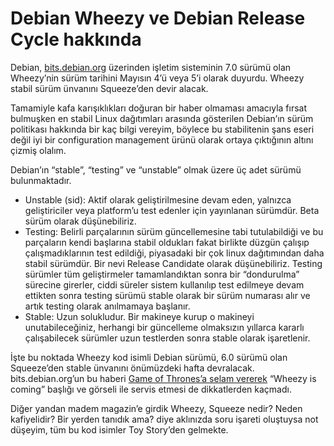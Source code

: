 # Debian Wheezy ve Debian Release Cycle hakkında

Debian, [bits.debian.org](http://bits.debian.org/2013/04/release-date.html) üzerinden işletim sisteminin 7.0 sürümü olan Wheezy’nin sürüm tarihini Mayısın 4’ü veya 5’i olarak duyurdu. Wheezy stabil sürüm ünvanını Squeeze’den devir alacak.

Tamamiyle kafa karışıklıkları doğuran bir haber olmaması amacıyla fırsat bulmuşken en stabil Linux dağıtımları arasında gösterilen Debian’ın sürüm politikası hakkında bir kaç bilgi vereyim, böylece bu stabilitenin şans eseri değil iyi bir configuration management ürünü olarak ortaya çıktığının altını çizmiş olalım.

Debian’ın “stable”, “testing” ve “unstable” olmak üzere üç adet sürümü bulunmaktadır.

*   Unstable (sid): Aktif olarak geliştirilmesine devam eden, yalnızca geliştiriciler veya platform’u test edenler için yayınlanan sürümdür. Beta sürüm olarak düşünebiliriz.
*   Testing: Belirli parçalarının sürüm güncellemesine tabi tutulabildiği ve bu parçaların kendi başlarına stabil oldukları fakat birlikte düzgün çalışıp çalışmadıklarının test edildiği, piyasadaki bir çok linux dağıtımından daha stabil sürümdür. Bir nevi Release Candidate olarak düşünebiliriz. Testing sürümler tüm geliştirmeler tamamlandıktan sonra bir “dondurulma” sürecine girerler, ciddi süreler sistem kullanılıp test edilmeye devam ettikten sonra testing sürümü stable olarak bir sürüm numarası alır ve artık testing olarak anılmamaya başlanır.
*   Stable: Uzun solukludur. Bir makineye kurup o makineyi unutabileceğiniz, herhangi bir güncelleme olmaksızın yıllarca kararlı çalışabilecek sürümler uzun testlerden sonra stable olarak işaretlenir.

İşte bu noktada Wheezy kod isimli Debian sürümü, 6.0 sürümü olan Squeeze’den stable ünvanını önümüzdeki hafta devralacak. bits.debian.org’un bu haberi [Game of Thrones’a selam vererek](http://bits.debian.org/static/images/gotwheezy.jpg) “Wheezy is coming” başlığı ve görseli ile servis etmesi de dikkatlerden kaçmadı.

Diğer yandan madem magazin’e girdik Wheezy, Squeeze nedir? Neden kafiyelidir? Bir yerden tanıdık ama? diye aklınızda soru işareti oluştuysa not düşeyim, tüm bu kod isimler Toy Story’den gelmekte.